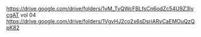 https://drive.google.com/drive/folders/1yM_TvQWcFBLfsCn6odZc54U9Z3IvcgAT
vol 04
https://drive.google.com/drive/folders/1VgvHJ2co2x6sDsriARvCaEMOuQzQpK82
